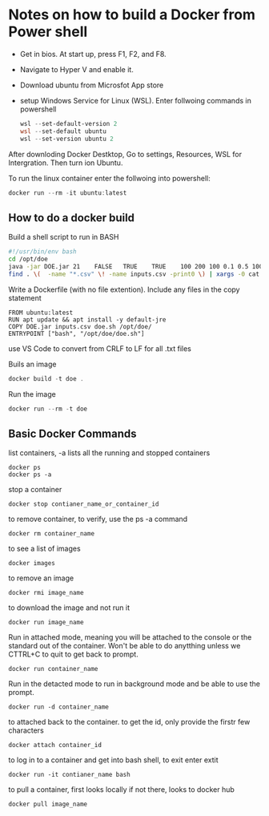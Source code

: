 # Notes on how to build a Docker from Power shell

- Get in bios. At start up, press F1, F2, and F8.  
- Navigate to Hyper V and enable it.  
- Download ubuntu from Microsfot App store
- setup Windows Service for Linux (WSL). Enter follwoing commands in powershell
  
  ```powershell
  wsl --set-default-version 2
  wsl --set-default ubuntu
  wsl --set-version ubuntu 2
  ```  

After downloding Docker Destktop, Go to settings, Resources, WSL for Intergration. Then turn ion Ubuntu.  

To run the linux container enter the follwoing into powershell:  
```powershell
docker run --rm -it ubuntu:latest
```
## How to do a docker build

Build a shell script to run in BASH

```bash
#!/usr/bin/env bash
cd /opt/doe
java -jar DOE.jar 21	FALSE	TRUE	TRUE	100	200	100	0.1	0.5	100	3	0.2	100	20	0.2	3	3	0.05
find . \(  -name "*.csv" \! -name inputs.csv -print0 \) | xargs -0 cat
```

Write a Dockerfile (with no file extention). 
Include any files in the copy statement

```
FROM ubuntu:latest
RUN apt update && apt install -y default-jre
COPY DOE.jar inputs.csv doe.sh /opt/doe/
ENTRYPOINT ["bash", "/opt/doe/doe.sh"]
```
use VS Code to convert from CRLF to LF for all .txt files  


Buils an image  

```powershell
docker build -t doe .
```

Run the image 

```powershell
docker run --rm -t doe
```
## Basic Docker Commands

list containers, -a lists all the running and stopped containers 
```
docker ps
docker ps -a
```
stop a container
```
docker stop contianer_name_or_container_id
```
to remove container, to verify, use the ps -a command
```
docker rm container_name
```
to see a list of images
```
docker images
```
to remove an image
```
docker rmi image_name
```
to download the image and not run it
```
docker run image_name
```
Run in attached mode, meaning you will be attached to the console or the standard out of the container. Won't be able to do anytthing unless we CTTRL+C to quit to get back to prompt.  
``` 
docker run container_name
```
Run in the detacted mode to run in background mode and be able to use the prompt.  
```
docker run -d container_name
```
to attached back to the container. to get the id, only provide the firstr few characters  
```
docker attach container_id
```
to log in to a container and get into bash shell, to exit enter extit
```
docker run -it contianer_name bash
```
to pull a container, first looks locally if not there, looks to docker hub
```bash
docker pull image_name
```










